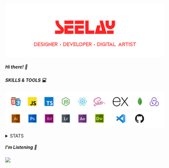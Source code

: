 [![banner](./images/seelay.svg)](https://seelay.in)

##### Hi there! 👋

##### SKILLS & TOOLS 💻

[![banner](./images/skills&tools.svg)](https://seelay.in)

<details>
  <summary>STATS</summary>

---

![Aman Seelay's GitHub Stats](https://github-readme-stats.vercel.app/api?username=imseelay&count_private=true&show_icons=true&theme=nord)

##### Weekly development breakdown 📊

<!--START_SECTION:waka-->
```text
Week: 10 January, 2021 - 17 January, 2021

Other        8 hrs 56 mins   ███████████████████████░░   91.44 % 
JavaScript   16 mins         ▓░░░░░░░░░░░░░░░░░░░░░░░░   02.74 % 
Markdown     11 mins         ▒░░░░░░░░░░░░░░░░░░░░░░░░   01.98 % 
JSON         10 mins         ▒░░░░░░░░░░░░░░░░░░░░░░░░   01.73 % 
TypeScript   4 mins          ▒░░░░░░░░░░░░░░░░░░░░░░░░   00.69 % 
```
<!--END_SECTION:waka-->

---

 </details>

##### I'm Listening 🎵

<object data="https://now-play.vercel.app/api/generate?uid=7a17a86e-d6b7-43b5-8d9c-1d6dae42a779" >

  <img src="https://now-play.vercel.app/api/generate?uid=7a17a86e-d6b7-43b5-8d9c-1d6dae42a779" />

</object>
